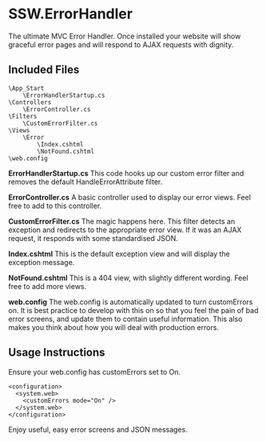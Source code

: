 SSW.ErrorHandler
================

The ultimate MVC Error Handler. Once installed your website will show graceful error pages and will respond to AJAX requests with dignity.

## Included Files

    \App_Start
        \ErrorHandlerStartup.cs
    \Controllers
        \ErrorController.cs
    \Filters
        \CustomErrorFilter.cs
    \Views
        \Error
            \Index.cshtml
            \NotFound.cshtml
    \web.config

**ErrorHandlerStartup.cs**
This code hooks up our custom error filter and removes the default HandleErrorAttribute filter.

**ErrorController.cs**
A basic controller used to display our error views. Feel free to add to this controller.

**CustomErrorFilter.cs**
The magic happens here. This filter detects an exception and redirects to the appropriate error view. If it was an AJAX request, it responds with some standardised JSON.

**Index.cshtml**
This is the default exception view and will display the exception message.

**NotFound.cshtml**
This is a 404 view, with slightly different wording. Feel free to add more views.

**web.config**
The web.config is automatically updated to turn customErrors on. It is best practice to develop with this on so that you feel the pain of bad error screens, and update them to contain useful information. This also makes you think about how you will deal with production errors.


## Usage Instructions

Ensure your web.config has customErrors set to On.

    <configuration>
      <system.web>
        <customErrors mode="On" />
      </system.web>
    </configuration>
    
Enjoy useful, easy error screens and JSON messages.

